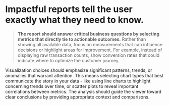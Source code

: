 # Impactful reports tell the user exactly what they need to know.
> **The report should answer critical business questions by selecting metrics that directly tie to actionable outcomes.** Rather than showing all available data, focus on measurements that can influence decisions or highlight areas for improvement. For example, instead of displaying raw transaction counts, show conversion rates that could indicate where to optimize the customer journey.

Visualization choices should emphasize significant patterns, trends, or anomalies that warrant attention. This means selecting chart types that best communicate the story in your data - like using line charts to highlight concerning trends over time, or scatter plots to reveal important correlations between metrics.
The analysis should guide the viewer toward clear conclusions by providing appropriate context and comparisons. 

